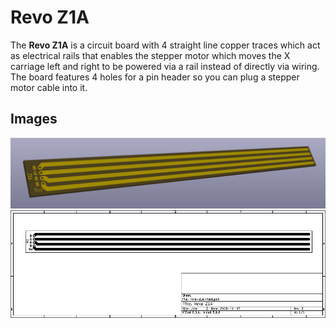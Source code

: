 # Revo Z1A
The **Revo Z1A** is a circuit board with 4 straight line copper traces which act as electrical rails that enables the stepper motor which moves the X carriage left and right to be powered via a rail instead of directly via wiring. The board features 4 holes for a pin header so you can plug a stepper motor cable into it.

## Images
![PCB 3D View](https://github.com/Helenah2020/Revo-Uno/blob/main/pcb/z-series/1/a/images/3d-view.png)
![PCB Worksheet](https://github.com/Helenah2020/Revo-Uno/blob/main/pcb/z-series/1/a/images/worksheet.png)
